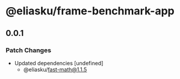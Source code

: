 # @eliasku/frame-benchmark-app

## 0.0.1

### Patch Changes

- Updated dependencies [undefined]
  - @eliasku/fast-math@1.1.5
